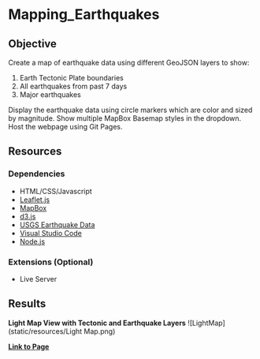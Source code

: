 # Mapping_Earthquakes

## Objective

Create a map of earthquake data using different GeoJSON layers to show:
1. Earth Tectonic Plate boundaries
2. All earthquakes from past 7 days
3. Major earthquakes 

Display the earthquake data using circle markers which are color and sized by magnitude. Show multiple MapBox Basemap styles in the dropdown. Host the webpage using Git Pages.

## Resources

### Dependencies
- HTML/CSS/Javascript
- [Leaflet.js](https://leafletjs.com)
- [MapBox](https://www.mapbox.com)
- [d3.js](https://d3js.org/)
- [USGS Earthquake Data](https://earthquake.usgs.gov/earthquakes/feed/v1.0/geojson.php)
- [Visual Studio Code](https://code.visualstudio.com/)
- [Node.js](https://nodejs.org/en/)

### Extensions (Optional)
- Live Server

## Results

**Light Map View with Tectonic and Earthquake Layers**
![LightMap](static/resources/Light Map.png)

**[Link to Page](https://srfassihi.github.io/Mapping_Earthquakes/)**
